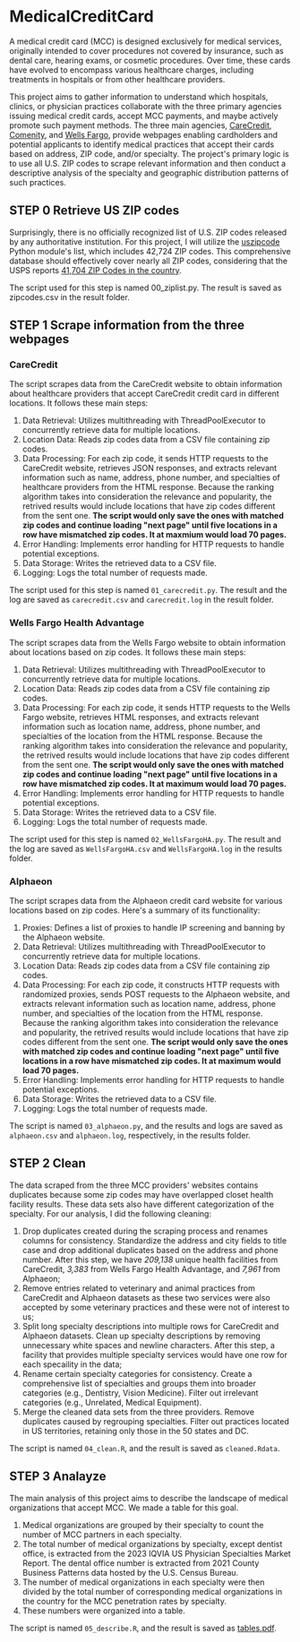 # MedicalCreditCard
A medical credit card (MCC) is designed exclusively for medical services, originally intended to cover procedures not covered by insurance, such as dental care, hearing exams, or cosmetic procedures. Over time, these cards have evolved to encompass various healthcare charges, including treatments in hospitals or from other healthcare providers. 

This project aims to gather information to understand which hospitals, clinics, or physician practices collaborate with the three primary agencies issuing medical credit cards, accept MCC payments, and maybe actively promote such payment methods. The three main agencies, [CareCredit](https://www.carecredit.com/doctor-locator), [Comenity](https://goalphaeon.com/doctor-locator), and [Wells Fargo](https://retailservices.wellsfargo.com/locator/WFHALanding?searchAddress=&segment=&merchantName=&userAgent=), provide webpages enabling cardholders and potential applicants to identify medical practices that accept their cards based on address, ZIP code, and/or specialty. The project's primary logic is to use all U.S. ZIP codes to scrape relevant information and then conduct a descriptive analysis of the specialty and geographic distribution patterns of such practices.

## STEP 0 Retrieve US ZIP codes
Surprisingly, there is no officially recognized list of U.S. ZIP codes released by any authoritative institution. For this project, I will utilize the [uszipcode](https://uszipcode.readthedocs.io/) Python module's list, which includes 42,724 ZIP codes. This comprehensive database should effectively cover nearly all ZIP codes, considering that the USPS reports [41,704 ZIP Codes in the country](https://facts.usps.com/42000-zip-codes/).

The script used for this step is named 00_ziplist.py. The result is saved as zipcodes.csv in the result folder.

## STEP 1 Scrape information from the three webpages
### CareCredit
The script scrapes data from the CareCredit website to obtain information about healthcare providers that accept CareCredit credit card in different locations. It follows these main steps:

1. Data Retrieval: Utilizes multithreading with ThreadPoolExecutor to concurrently retrieve data for multiple locations.
2. Location Data: Reads zip codes data from a CSV file containing zip codes.
3. Data Processing: For each zip code, it sends HTTP requests to the CareCredit website, retrieves JSON responses, and extracts relevant information such as name, address, phone number, and specialties of healthcare providers from the HTML response. Because the ranking algorithm takes into consideration the relevance and popularity, the retrived results would include locations that have zip codes different from the sent one. **The script would only save the ones with matched zip codes and continue loading "next page" until five locations in a row have mismatched zip codes. It at maxmium would load 70 pages.**
4. Error Handling: Implements error handling for HTTP requests to handle potential exceptions.
5. Data Storage: Writes the retrieved data to a CSV file.
6. Logging: Logs the total number of requests made.

The script used for this step is named `01_carecredit.py`. The result and the log are saved as `carecredit.csv` and `carecredit.log` in the result folder. 

### Wells Fargo Health Advantage
The script scrapes data from the Wells Fargo website to obtain information about locations based on zip codes. It follows these main steps:

1. Data Retrieval: Utilizes multithreading with ThreadPoolExecutor to concurrently retrieve data for multiple locations.
2. Location Data: Reads zip codes data from a CSV file containing zip codes.
3. Data Processing: For each zip code, it sends HTTP requests to the Wells Fargo website, retrieves HTML responses, and extracts relevant information such as location name, address, phone number, and specialties of the location from the HTML response. Because the ranking algorithm takes into consideration the relevance and popularity, the retrived results would include locations that have zip codes different from the sent one. **The script would only save the ones with matched zip codes and continue loading "next page" until five locations in a row have mismatched zip codes. It at maximum would load 70 pages.**
4. Error Handling: Implements error handling for HTTP requests to handle potential exceptions.
5. Data Storage: Writes the retrieved data to a CSV file.
6. Logging: Logs the total number of requests made.

The script used for this step is named `02_WellsFargoHA.py`. The result and the log are saved as `WellsFargoHA.csv` and `WellsFargoHA.log` in the results folder. 

### Alphaeon
The script scrapes data from the Alphaeon credit card website for various locations based on zip codes. Here's a summary of its functionality:

1. Proxies: Defines a list of proxies to handle IP screening and banning by the Alphaeon website.
2. Data Retrieval: Utilizes multithreading with ThreadPoolExecutor to concurrently retrieve data for multiple locations.
3. Location Data: Reads zip codes data from a CSV file containing zip codes.
4. Data Processing: For each zip code, it constructs HTTP requests with randomized proxies, sends POST requests to the Alphaeon website, and extracts relevant information such as location name, address, phone number, and specialties of the location from the HTML response. Because the ranking algorithm takes into consideration the relevance and popularity, the retrived results would include locations that have zip codes different from the sent one. **The script would only save the ones with matched zip codes and continue loading "next page" until five locations in a row have mismatched zip codes. It at maximum would load 70 pages.**
5. Error Handling: Implements error handling for HTTP requests to handle potential exceptions.
6. Data Storage: Writes the retrieved data to a CSV file.
7. Logging: Logs the total number of requests made.

The script is named `03_alphaeon.py`, and the results and logs are saved as `alphaeon.csv` and `alphaeon.log`, respectively, in the results folder. 


## STEP 2 Clean
The data scraped from the three MCC providers' websites contains duplicates because some zip codes may have overlapped closet health facility results. These data sets also have different categorization of the specialty. For our analysis, I did the following cleaning:

1. Drop duplicates created during the scraping process and renames columns for consistency. Standardize the address and city fields to title case and drop additional duplicates based on the address and phone number. After this step, we have *209,138* unique health facilities from CareCredit, *3,383* from Wells Fargo Health Advantage, and *7,961* from Alphaeon;
2. Remove entries related to veterinary and animal practices from CareCredit and Alphaeon datasets as these two services were also accepted by some veterinary practices and these were not of interest to us;
3. Split long specialty descriptions into multiple rows for CareCredit and Alphaeon datasets. Clean up specialty descriptions by removing unnecessary white spaces and newline characters. After this step, a facility that provides multiple specialty services would have one row for each specaility in the data;
4. Rename certain specialty categories for consistency. Create a comprehensive list of specialties and groups them into broader categories (e.g., Dentistry, Vision Medicine). Filter out irrelevant categories (e.g., Unrelated, Medical Equipment).
5. Merge the cleaned data sets from the three providers. Remove duplicates caused by regrouping specialties.
Filter out practices located in US territories, retaining only those in the 50 states and DC.

The script is named `04_clean.R`, and the result is saved as `cleaned.Rdata`.


## STEP 3 Analayze
The main analysis of this project aims to describe the landscape of medical organizations that accept MCC. We made a table for this goal. 

1. Medical organizations are grouped by their specialty to count the number of MCC partners in each specialty. 
2. The total number of medical organizations by specialty, except dentist office, is extracted from the 2023 IQVIA US Physician Specialties Market Report. The dental office number is extracted from 2021 County Business Patterns data hosted by the U.S. Census Bureau.
3. The number of medical organizations in each specialty were then divided by the total number of corresponding medical organizations in the country for the MCC penetration rates by specialty. 
4. These numbers were organized into a table.

The script is named `05_describe.R`, and the result is saved as [tables.pdf](https://github.com/Cal-Fang/MedicalCreditCard/blob/main/results/tables.pdf).

